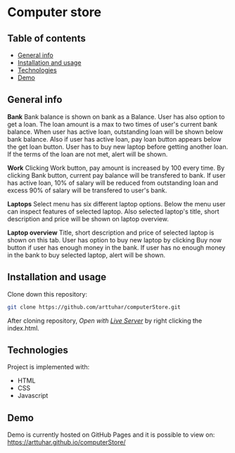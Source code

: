 # Computer store

## Table of contents

- [General info](#general-info)
- [Installation and usage](#installation-and-usage)
- [Technologies](#technologies)
- [Demo](#demo)

## General info

**Bank**
Bank balance is shown on bank as a Balance. User has also option to get a loan. The loan amount is a max to two times of user's current bank balance. When user has active loan, outstanding loan will be shown below bank balance. Also if user has active loan, pay loan button appears below the get loan button. User has to buy new laptop before getting another loan. If the terms of the loan are not met, alert will be shown.

**Work**
Clicking Work button, pay amount is increased by 100 every time. By clicking Bank button, current pay balance will be transfered to bank. If user has active loan, 10% of salary will be reduced from outstanding loan and excess 90% of salary will be transfered to user's bank.

**Laptops**
Select menu has six different laptop options. Below the menu user can inspect features of selected laptop. Also selected laptop's title, short description and price will be shown on laptop overview.

**Laptop overview**
Title, short description and price of selected laptop is shown on this tab. User has option to buy new laptop by clicking Buy now button if user has enough money in the bank. If user has no enough money in the bank to buy selected laptop, alert will be shown.

## Installation and usage

Clone down this repository:

```sh
git clone https://github.com/arttuhar/computerStore.git
```

After cloning repository, _Open with [Live Server](https://marketplace.visualstudio.com/items?itemName=ritwickdey.LiveServer)_ by right clicking the index.html.

## Technologies

Project is implemented with:

- HTML
- CSS
- Javascript

## Demo

Demo is currently hosted on GitHub Pages and it is possible to view on: https://arttuhar.github.io/computerStore/

